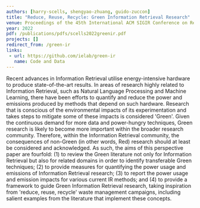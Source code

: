 ```yaml
---
authors: [harry-scells, shengyao-zhuang, guido-zuccon]
title: "Reduce, Reuse, Recycle: Green Information Retrieval Research"
venue: Proceedings of the 45th International ACM SIGIR Conference on Research and Development in Information Retrieval
year: 2022
pdf: /publications/pdfs/scells2022greenir.pdf
projects: [] 
redirect_from: /green-ir
links:
 - url: https://github.com/ielab/green-ir
   name: Code and Data
---
```


Recent advances in Information Retrieval utilise energy-intensive hardware to produce state-of-the-art results.
In areas of research highly related to Information Retrieval, such as Natural Language Processing and Machine Learning, there have been efforts to quantify and reduce the power and emissions produced by methods that depend on such hardware.
Research that is conscious of the environmental impacts of its experimentation and takes steps to mitigate some of these impacts is considered 'Green'. Given the continuous demand for more data and power-hungry techniques, Green research is likely to become more important within the broader research community. Therefore, within the Information Retrieval community, the consequences of non-Green (in other words, Red) research should at least be considered and acknowledged. 
As such, the aims of this perspective paper are fourfold: (1) to review the Green literature not only for Information Retrieval but also for related domains in order to identify transferable Green techniques; (2) to provide measures for quantifying the power usage and emissions of Information Retrieval research; (3) to report the power usage and emission impacts for various current IR methods; and (4) to provide a framework to guide Green Information Retrieval research, taking inspiration from 'reduce, reuse, recycle' waste management campaigns, including salient examples from the literature that implement these concepts.